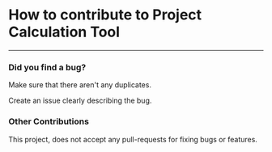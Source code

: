 # How to contribute to Project Calculation Tool

--- 

### Did you find a bug?

Make sure that there aren't any duplicates.

Create an issue clearly describing the bug.

### Other Contributions
This project, does not  accept any pull-requests for fixing bugs or features. 










